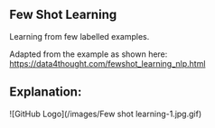 ## Few Shot Learning

Learning from few labelled examples.

Adapted from the example as shown here: https://data4thought.com/fewshot_learning_nlp.html

## Explanation:

 ![GitHub Logo](/images/Few shot learning-1.jpg.gif)
